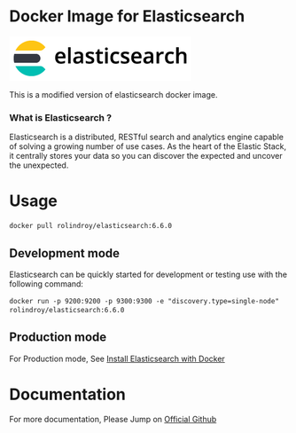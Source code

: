 # Docker Image for Elasticsearch


<img src="https://raw.githubusercontent.com/docker-library/docs/7baeec9386c1d3960fc9021a5973694b2e0e1af9/elasticsearch/logo.png" />

This is a modified version of elasticsearch docker image.
### What is Elasticsearch ?
Elasticsearch is a distributed, RESTful search and analytics engine capable of solving a growing number of use cases. As the heart of the Elastic Stack, it centrally stores your data so you can discover the expected and uncover the unexpected.



# Usage

```
docker pull rolindroy/elasticsearch:6.6.0
```
## Development mode
Elasticsearch can be quickly started for development or testing use with the following command:
```
docker run -p 9200:9200 -p 9300:9300 -e "discovery.type=single-node" rolindroy/elasticsearch:6.6.0

```
## Production mode

For Production mode, See [Install Elasticsearch with Docker](https://www.elastic.co/guide/en/elasticsearch/reference/current/docker.html#docker-cli-run-prod-mode)

# Documentation

For more documentation, Please Jump on [Official Github](https://github.com/docker-library/docs/blob/master/elasticsearch/README.md)
